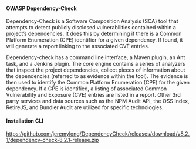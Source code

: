 
#### OWASP Dependency-Check ####

Dependency-Check is a Software Composition Analysis (SCA) tool that attempts to detect publicly disclosed vulnerabilities contained within a project’s dependencies. It does this by determining if there is a Common Platform Enumeration (CPE) identifier for a given dependency. If found, it will generate a report linking to the associated CVE entries.

Dependency-check has a command line interface, a Maven plugin, an Ant task, and a Jenkins plugin. The core engine contains a series of analyzers that inspect the project dependencies, collect pieces of information about the dependencies (referred to as evidence within the tool). The evidence is then used to identify the Common Platform Enumeration (CPE) for the given dependency. If a CPE is identified, a listing of associated Common Vulnerability and Exposure (CVE) entries are listed in a report. Other 3rd party services and data sources such as the NPM Audit API, the OSS Index, RetireJS, and Bundler Audit are utilized for specific technologies.

#### Installation CLI ####

https://github.com/jeremylong/DependencyCheck/releases/download/v8.2.1/dependency-check-8.2.1-release.zip

